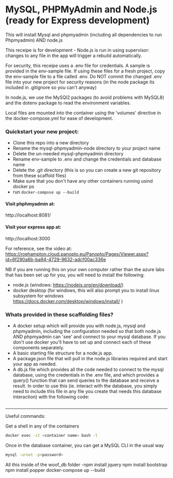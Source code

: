 # MySQL, PHPMyAdmin and Node.js (ready for Express development)

This will install Mysql and phpmyadmin (including all dependencies to run Phpmyadmin) AND node.js

This receipe is for development - Node.js is run in using supervisor: changes to any file in the app will trigger a rebuild automatically.

For security, this receipe uses a .env file for credentials.  A sample is provided in the env-sample file. If using these files for a fresh project, copy the env-sample file to a file called .env.  Do NOT commit the changed .env file into your new project for security reasons (in the node package its included in .gitignore so you can't anyway)

In node.js, we use the MySQl2 packages (to avoid problems with MySQL8) and the dotenv package to read the environment variables.

Local files are mounted into the container using the 'volumes' directive in the docker-compose.yml for ease of development.

### Quickstart your new project:

* Clone this repo into a new directory
* Rename the mysql-phpmyadmin-node directory to your project name
* Delete the un-needed mysql-phpmyadmin directory
* Rename env-sample to .env and change the credentials and database name
* Delete the .git directory (this is so you can create a new git repository from these scaffold files)
* Make sure that you don't have any other containers running usind docker ps
* run ```docker-compose up --build```

#### Visit phphmyadmin at:

http://localhost:8081/

#### Visit your express app at:

http://localhost:3000

For reference, see the video at: https://roehampton.cloud.panopto.eu/Panopto/Pages/Viewer.aspx?id=6f290a6b-ba94-4729-9632-adcf00ac336e

NB if you are running this on your own computer rather than the azure labs that has been set up for you, you will need to install the following:

* node.js  (windows: https://nodejs.org/en/download/)
* docker desktop (for windows, this will also prompt you to install linux subsystem for windows https://docs.docker.com/desktop/windows/install/ )

### Whats provided in these scaffolding files?


  * A docker setup which will provide you with node.js, mysql and phpmyadmin, including the configuration needed so that both node.js AND phpmyadmin can 'see' and connect to your mysql database.  If you don't use docker you'll have to set up and connect each of these components separately.
  * A basic starting file structure for a node.js app.
  * A package.json file that will pull in the node.js libraries required and start your app as needed.
  * A db.js file which provides all the code needed to connect to the mysql database, using the credentials in the .env file, and which provides a query() function that can send queries to the database and receive a result.  In order to use this (ie. interact with the database, you simply need to include this file in any file you create that needs this database interaction) with the following code:

```const db = require('./services/db');
```

____

Useful commands:

Get a shell in any of the containers

```bash
docker exec -it <container name> bash -l
```

Once in the database container, you can get a MySQL CLI in the usual way

```bash
mysql -uroot -p<password> 
```
All this inside of the woof_db folder
-npm install jquery
npm install bootstrap
npm install popper
docker-compose up --build
